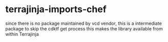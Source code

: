 # terrajinja-imports-chef

since there is no package maintained by vcd vendor, this is a intermediate package to skip the cdktf get process
this makes the library available from within Terrajinja
